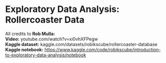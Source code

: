 # Exploratory Data Analysis: Rollercoaster Data 

All credits to **Rob Mulla:** \
**Video:** youtube.com/watch?v=xi0vhXFPegw \
**Kaggle dataset:** kaggle.com/datasets/robikscube/rollercoaster-database \
**Kaggle notebook:** https://www.kaggle.com/code/robikscube/introduction-to-exploratory-data-analysis/notebook
